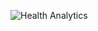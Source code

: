 ![Health Analytics](https://github.com/user-attachments/assets/726d4958-055e-4568-99ea-c9b1fe009032)

